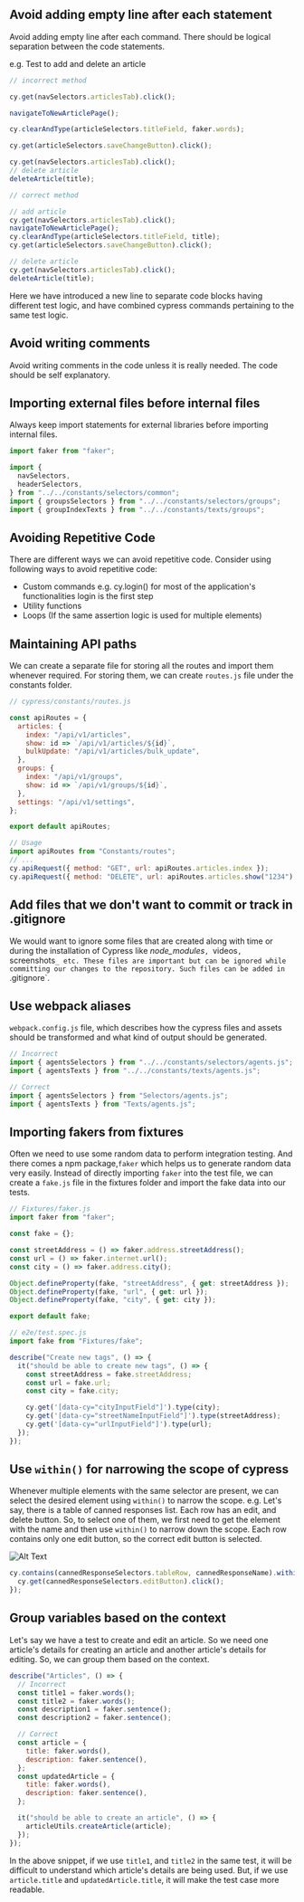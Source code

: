 ## Avoid adding empty line after each statement

Avoid adding empty line after each command. There should be logical separation
between the code statements.

e.g. Test to add and delete an article

```javascript
// incorrect method

cy.get(navSelectors.articlesTab).click();

navigateToNewArticlePage();

cy.clearAndType(articleSelectors.titleField, faker.words);

cy.get(articleSelectors.saveChangeButton).click();

cy.get(navSelectors.articlesTab).click();
// delete article
deleteArticle(title);

// correct method

// add article
cy.get(navSelectors.articlesTab).click();
navigateToNewArticlePage();
cy.clearAndType(articleSelectors.titleField, title);
cy.get(articleSelectors.saveChangeButton).click();

// delete article
cy.get(navSelectors.articlesTab).click();
deleteArticle(title);
```

Here we have introduced a new line to separate code blocks having different test
logic, and have combined cypress commands pertaining to the same test logic.

## Avoid writing comments

Avoid writing comments in the code unless it is really needed. The code should
be self explanatory.

## Importing external files before internal files

Always keep import statements for external libraries before importing internal
files.

```javascript
import faker from "faker";

import {
  navSelectors,
  headerSelectors,
} from "../../constants/selectors/common";
import { groupsSelectors } from "../../constants/selectors/groups";
import { groupIndexTexts } from "../../constants/texts/groups";
```

## Avoiding Repetitive Code

There are different ways we can avoid repetitive code. Consider using following
ways to avoid repetitive code:

- Custom commands e.g. cy.login() for most of the application's functionalities
  login is the first step
- Utility functions
- Loops (If the same assertion logic is used for multiple elements)

## Maintaining API paths

We can create a separate file for storing all the routes and import them
whenever required. For storing them, we can create `routes.js` file under the constants folder.

```javascript
// cypress/constants/routes.js

const apiRoutes = {
  articles: {
    index: "/api/v1/articles",
    show: id => `/api/v1/articles/${id}`,
    bulkUpdate: "/api/v1/articles/bulk_update",
  },
  groups: {
    index: "/api/v1/groups",
    show: id => `/api/v1/groups/${id}`,
  },
  settings: "/api/v1/settings",
};

export default apiRoutes;
```

```javascript
// Usage
import apiRoutes from "Constants/routes";
// ...
cy.apiRequest({ method: "GET", url: apiRoutes.articles.index });
cy.apiRequest({ method: "DELETE", url: apiRoutes.articles.show("1234") });
```

## Add files that we don't want to commit or track in .gitignore

We would want to ignore some files that are created along with time or during the installation of Cypress like _node_modules_`, `videos`, `screenshots`_ etc. These files are important but can be ignored while committing our changes to the repository. Such files can be added in `.gitignore`.

## Use webpack aliases

`webpack.config.js` file, which describes how the cypress files and assets
should be transformed and what kind of output should be generated.

```javascript
// Incorrect
import { agentsSelectors } from "../../constants/selectors/agents.js";
import { agentsTexts } from "../../constants/texts/agents.js";

// Correct
import { agentsSelectors } from "Selectors/agents.js";
import { agentsTexts } from "Texts/agents.js";
```

## Importing fakers from fixtures

Often we need to use some random data to perform integration testing. And there
comes a npm package,`faker` which helps us to generate random data very easily.
Instead of directly importing `faker` into the test file, we can create a
`fake.js` file in the fixtures folder and import the fake data into our tests.

```javascript
// Fixtures/faker.js
import faker from "faker";

const fake = {};

const streetAddress = () => faker.address.streetAddress();
const url = () => faker.internet.url();
const city = () => faker.address.city();

Object.defineProperty(fake, "streetAddress", { get: streetAddress });
Object.defineProperty(fake, "url", { get: url });
Object.defineProperty(fake, "city", { get: city });

export default fake;
```

```javascript
// e2e/test.spec.js
import fake from "Fixtures/fake";

describe("Create new tags", () => {
  it("should be able to create new tags", () => {
    const streetAddress = fake.streetAddress;
    const url = fake.url;
    const city = fake.city;

    cy.get('[data-cy="cityInputField"]').type(city);
    cy.get('[data-cy="streetNameInputField"]').type(streetAddress);
    cy.get('[data-cy="urlInputField"]').type(url);
  });
});
```

## Use `within()` for narrowing the scope of cypress

Whenever multiple elements with the same selector are present, we can select the desired element using `within()` to narrow the scope. e.g. Let's say, there is a table of canned responses list. Each row has an edit, and delete button. So, to select one of them, we first need to get the element with the name and then use
`within()` to narrow down the scope. Each row contains only one edit button, so
the correct edit button is selected.

![Alt Text](https://i.imgur.com/wGoGG5Z.png "Use within() for narrowing the scope")

```javascript
cy.contains(cannedResponseSelectors.tableRow, cannedResponseName).within(() => {
  cy.get(cannedResponseSelectors.editButton).click();
});
```

## Group variables based on the context

Let's say we have a test to create and edit an article. So we need one article's details for creating an article and another article's details for editing. So, we can group them based on the context.

```javascript
describe("Articles", () => {
  // Incorrect
  const title1 = faker.words();
  const title2 = faker.words();
  const description1 = faker.sentence();
  const description2 = faker.sentence();

  // Correct
  const article = {
    title: faker.words(),
    description: faker.sentence(),
  };
  const updatedArticle = {
    title: faker.words(),
    description: faker.sentence(),
  };

  it("should be able to create an article", () => {
    articleUtils.createArticle(article);
  });
});
```

In the above snippet, if we use `title1`, and `title2` in the same test, it will be difficult to understand which article's details are being used. But, if we use `article.title` and `updatedArticle.title`, it will make the test case more readable.
